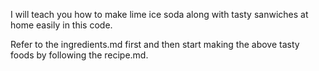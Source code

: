 I will teach you how to make lime ice soda along with tasty sanwiches at home easily in this code.

Refer to the ingredients.md first and then start making the above tasty foods by following the recipe.md.
